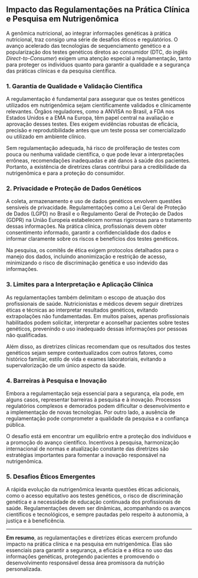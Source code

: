 
## Impacto das Regulamentações na Prática Clínica e Pesquisa em Nutrigenômica

A genômica nutricional, ao integrar informações genéticas à prática nutricional, traz consigo uma série de desafios éticos e regulatórios. O avanço acelerado das tecnologias de sequenciamento genético e a popularização dos testes genéticos diretos ao consumidor (DTC, do inglês *Direct-to-Consumer*) exigem uma atenção especial à regulamentação, tanto para proteger os indivíduos quanto para garantir a qualidade e a segurança das práticas clínicas e da pesquisa científica.

### 1. Garantia de Qualidade e Validação Científica

A regulamentação é fundamental para assegurar que os testes genéticos utilizados em nutrigenômica sejam cientificamente validados e clinicamente relevantes. Órgãos reguladores, como a ANVISA no Brasil, a FDA nos Estados Unidos e a EMA na Europa, têm papel central na avaliação e aprovação desses testes. Eles exigem evidências robustas de eficácia, precisão e reprodutibilidade antes que um teste possa ser comercializado ou utilizado em ambiente clínico.

Sem regulamentação adequada, há risco de proliferação de testes com pouca ou nenhuma validade científica, o que pode levar a interpretações errôneas, recomendações inadequadas e até danos à saúde dos pacientes. Portanto, a existência de diretrizes claras contribui para a credibilidade da nutrigenômica e para a proteção do consumidor.

### 2. Privacidade e Proteção de Dados Genéticos

A coleta, armazenamento e uso de dados genéticos envolvem questões sensíveis de privacidade. Regulamentações como a Lei Geral de Proteção de Dados (LGPD) no Brasil e o Regulamento Geral de Proteção de Dados (GDPR) na União Europeia estabelecem normas rigorosas para o tratamento dessas informações. Na prática clínica, profissionais devem obter consentimento informado, garantir a confidencialidade dos dados e informar claramente sobre os riscos e benefícios dos testes genéticos.

Na pesquisa, os comitês de ética exigem protocolos detalhados para o manejo dos dados, incluindo anonimização e restrição de acesso, minimizando o risco de discriminação genética e uso indevido das informações.

### 3. Limites para a Interpretação e Aplicação Clínica

As regulamentações também delimitam o escopo de atuação dos profissionais de saúde. Nutricionistas e médicos devem seguir diretrizes éticas e técnicas ao interpretar resultados genéticos, evitando extrapolações não fundamentadas. Em muitos países, apenas profissionais habilitados podem solicitar, interpretar e aconselhar pacientes sobre testes genéticos, prevenindo o uso inadequado dessas informações por pessoas não qualificadas.

Além disso, as diretrizes clínicas recomendam que os resultados dos testes genéticos sejam sempre contextualizados com outros fatores, como histórico familiar, estilo de vida e exames laboratoriais, evitando a supervalorização de um único aspecto da saúde.

### 4. Barreiras à Pesquisa e Inovação

Embora a regulamentação seja essencial para a segurança, ela pode, em alguns casos, representar barreiras à pesquisa e à inovação. Processos regulatórios complexos e demorados podem dificultar o desenvolvimento e a implementação de novas tecnologias. Por outro lado, a ausência de regulamentação pode comprometer a qualidade da pesquisa e a confiança pública.

O desafio está em encontrar um equilíbrio entre a proteção dos indivíduos e a promoção do avanço científico. Incentivos à pesquisa, harmonização internacional de normas e atualização constante das diretrizes são estratégias importantes para fomentar a inovação responsável na nutrigenômica.

### 5. Desafios Éticos Emergentes

A rápida evolução da nutrigenômica levanta questões éticas adicionais, como o acesso equitativo aos testes genéticos, o risco de discriminação genética e a necessidade de educação continuada dos profissionais de saúde. Regulamentações devem ser dinâmicas, acompanhando os avanços científicos e tecnológicos, e sempre pautadas pelo respeito à autonomia, à justiça e à beneficência.

---

**Em resumo**, as regulamentações e diretrizes éticas exercem profundo impacto na prática clínica e na pesquisa em nutrigenômica. Elas são essenciais para garantir a segurança, a eficácia e a ética no uso das informações genéticas, protegendo pacientes e promovendo o desenvolvimento responsável dessa área promissora da nutrição personalizada.
```

